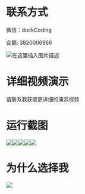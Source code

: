 # 联系方式

微信：duckCoding

企鹅: 3820006966

![在这里插入图片描述](http://upload.cxycsx.vip/91ab4bcb4f2c4c6db86365bb6d6e9c62.jpeg)

# 详细视频演示

请联系我获取更详细的演示视频

# 运行截图

![](http://www.bysj52.com/uploadfile/ueditor/image/202306/%E6%AF%95%E8%AE%BEssm278%E5%9F%BA%E4%BA%8Eweb%E7%9A%84%E5%9C%A8%E7%BA%BF%E6%95%99%E5%AD%A6%E8%B4%A8%E9%87%8F%E8%AF%84%E4%BB%B7%E7%B3%BB%E7%BB%9F%E7%9A%84+vue%E6%AF%95%E4%B8%9A%E8%AE%BE%E8%AE%A1/1.png)![](http://www.bysj52.com/uploadfile/ueditor/image/202306/%E6%AF%95%E8%AE%BEssm278%E5%9F%BA%E4%BA%8Eweb%E7%9A%84%E5%9C%A8%E7%BA%BF%E6%95%99%E5%AD%A6%E8%B4%A8%E9%87%8F%E8%AF%84%E4%BB%B7%E7%B3%BB%E7%BB%9F%E7%9A%84+vue%E6%AF%95%E4%B8%9A%E8%AE%BE%E8%AE%A1/3.png)![](http://www.bysj52.com/uploadfile/ueditor/image/202306/%E6%AF%95%E8%AE%BEssm278%E5%9F%BA%E4%BA%8Eweb%E7%9A%84%E5%9C%A8%E7%BA%BF%E6%95%99%E5%AD%A6%E8%B4%A8%E9%87%8F%E8%AF%84%E4%BB%B7%E7%B3%BB%E7%BB%9F%E7%9A%84+vue%E6%AF%95%E4%B8%9A%E8%AE%BE%E8%AE%A1/5.png)![](http://www.bysj52.com/uploadfile/ueditor/image/202306/%E6%AF%95%E8%AE%BEssm278%E5%9F%BA%E4%BA%8Eweb%E7%9A%84%E5%9C%A8%E7%BA%BF%E6%95%99%E5%AD%A6%E8%B4%A8%E9%87%8F%E8%AF%84%E4%BB%B7%E7%B3%BB%E7%BB%9F%E7%9A%84+vue%E6%AF%95%E4%B8%9A%E8%AE%BE%E8%AE%A1/4.png)![](http://www.bysj52.com/uploadfile/ueditor/image/202306/%E6%AF%95%E8%AE%BEssm278%E5%9F%BA%E4%BA%8Eweb%E7%9A%84%E5%9C%A8%E7%BA%BF%E6%95%99%E5%AD%A6%E8%B4%A8%E9%87%8F%E8%AF%84%E4%BB%B7%E7%B3%BB%E7%BB%9F%E7%9A%84+vue%E6%AF%95%E4%B8%9A%E8%AE%BE%E8%AE%A1/2.png)

# 为什么选择我

![](http://upload.cxycsx.vip/%E7%A8%8B%E5%BA%8F%E8%AE%BE%E8%AE%A1.png)

